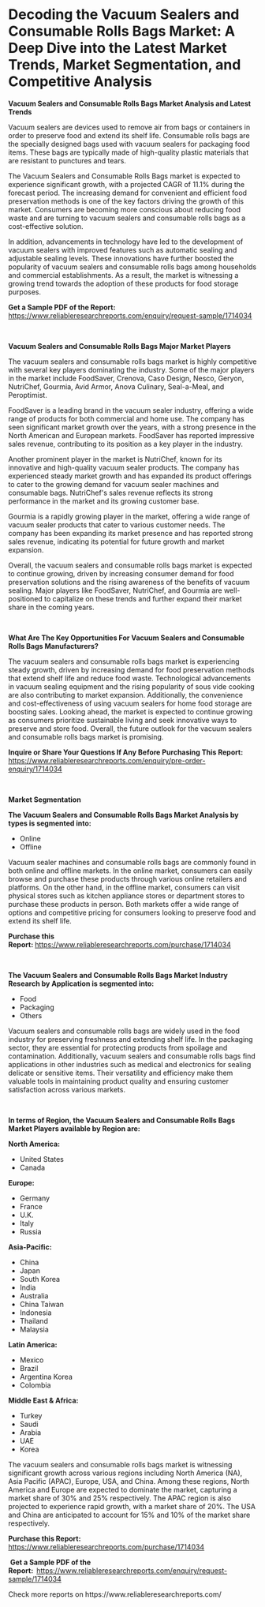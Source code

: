 <p><h1>Decoding the Vacuum Sealers and Consumable Rolls Bags Market: A Deep Dive into the Latest Market Trends, Market Segmentation, and Competitive Analysis</h1></p><p><strong>Vacuum Sealers and Consumable Rolls Bags Market Analysis and Latest Trends</strong></p>
<p><p>Vacuum sealers are devices used to remove air from bags or containers in order to preserve food and extend its shelf life. Consumable rolls bags are the specially designed bags used with vacuum sealers for packaging food items. These bags are typically made of high-quality plastic materials that are resistant to punctures and tears.</p><p>The Vacuum Sealers and Consumable Rolls Bags market is expected to experience significant growth, with a projected CAGR of 11.1% during the forecast period. The increasing demand for convenient and efficient food preservation methods is one of the key factors driving the growth of this market. Consumers are becoming more conscious about reducing food waste and are turning to vacuum sealers and consumable rolls bags as a cost-effective solution.</p><p>In addition, advancements in technology have led to the development of vacuum sealers with improved features such as automatic sealing and adjustable sealing levels. These innovations have further boosted the popularity of vacuum sealers and consumable rolls bags among households and commercial establishments. As a result, the market is witnessing a growing trend towards the adoption of these products for food storage purposes.</p></p>
<p><strong>Get a Sample PDF of the Report:&nbsp;</strong> <a href="https://www.reliableresearchreports.com/enquiry/request-sample/1714034">https://www.reliableresearchreports.com/enquiry/request-sample/1714034</a></p>
<p>&nbsp;</p>
<p><strong>Vacuum Sealers and Consumable Rolls Bags Major Market Players</strong></p>
<p><p>The vacuum sealers and consumable rolls bags market is highly competitive with several key players dominating the industry. Some of the major players in the market include FoodSaver, Crenova, Caso Design, Nesco, Geryon, NutriChef, Gourmia, Avid Armor, Anova Culinary, Seal-a-Meal, and Peroptimist.</p><p>FoodSaver is a leading brand in the vacuum sealer industry, offering a wide range of products for both commercial and home use. The company has seen significant market growth over the years, with a strong presence in the North American and European markets. FoodSaver has reported impressive sales revenue, contributing to its position as a key player in the industry.</p><p>Another prominent player in the market is NutriChef, known for its innovative and high-quality vacuum sealer products. The company has experienced steady market growth and has expanded its product offerings to cater to the growing demand for vacuum sealer machines and consumable bags. NutriChef's sales revenue reflects its strong performance in the market and its growing customer base.</p><p>Gourmia is a rapidly growing player in the market, offering a wide range of vacuum sealer products that cater to various customer needs. The company has been expanding its market presence and has reported strong sales revenue, indicating its potential for future growth and market expansion.</p><p>Overall, the vacuum sealers and consumable rolls bags market is expected to continue growing, driven by increasing consumer demand for food preservation solutions and the rising awareness of the benefits of vacuum sealing. Major players like FoodSaver, NutriChef, and Gourmia are well-positioned to capitalize on these trends and further expand their market share in the coming years.</p></p>
<p>&nbsp;</p>
<p><strong>What Are The Key Opportunities For Vacuum Sealers and Consumable Rolls Bags Manufacturers?</strong></p>
<p><p>The vacuum sealers and consumable rolls bags market is experiencing steady growth, driven by increasing demand for food preservation methods that extend shelf life and reduce food waste. Technological advancements in vacuum sealing equipment and the rising popularity of sous vide cooking are also contributing to market expansion. Additionally, the convenience and cost-effectiveness of using vacuum sealers for home food storage are boosting sales. Looking ahead, the market is expected to continue growing as consumers prioritize sustainable living and seek innovative ways to preserve and store food. Overall, the future outlook for the vacuum sealers and consumable rolls bags market is promising.</p></p>
<p><strong>Inquire or Share Your Questions If Any Before Purchasing This Report:</strong> <a href="https://www.reliableresearchreports.com/enquiry/pre-order-enquiry/1714034">https://www.reliableresearchreports.com/enquiry/pre-order-enquiry/1714034</a></p>
<p>&nbsp;</p>
<p><strong>Market Segmentation</strong></p>
<p><strong>The Vacuum Sealers and Consumable Rolls Bags Market Analysis by types is segmented into:</strong></p>
<p><ul><li>Online</li><li>Offline</li></ul></p>
<p><p>Vacuum sealer machines and consumable rolls bags are commonly found in both online and offline markets. In the online market, consumers can easily browse and purchase these products through various online retailers and platforms. On the other hand, in the offline market, consumers can visit physical stores such as kitchen appliance stores or department stores to purchase these products in person. Both markets offer a wide range of options and competitive pricing for consumers looking to preserve food and extend its shelf life.</p></p>
<p><strong>Purchase this Report:&nbsp;</strong><a href="https://www.reliableresearchreports.com/purchase/1714034">https://www.reliableresearchreports.com/purchase/1714034</a></p>
<p>&nbsp;</p>
<p><strong>The Vacuum Sealers and Consumable Rolls Bags Market Industry Research by Application is segmented into:</strong></p>
<p><ul><li>Food</li><li>Packaging</li><li>Others</li></ul></p>
<p><p>Vacuum sealers and consumable rolls bags are widely used in the food industry for preserving freshness and extending shelf life. In the packaging sector, they are essential for protecting products from spoilage and contamination. Additionally, vacuum sealers and consumable rolls bags find applications in other industries such as medical and electronics for sealing delicate or sensitive items. Their versatility and efficiency make them valuable tools in maintaining product quality and ensuring customer satisfaction across various markets.</p></p>
<p>&nbsp;</p>
<p><strong>In terms of Region, the Vacuum Sealers and Consumable Rolls Bags Market Players available by Region are:</strong></p>
<p>
    <p> <strong> North America: </strong>
        <ul>
            <li>United States</li>
            <li>Canada</li>
        </ul>
        </p> 
    <p> <strong> Europe: </strong>
        <ul>
            <li>Germany</li>
            <li>France</li>
            <li>U.K.</li>
            <li>Italy</li>
            <li>Russia</li>
        </ul>
        </p> 
    <p> <strong> Asia-Pacific: </strong>
        <ul>
            <li>China</li>
            <li>Japan</li>
            <li>South Korea</li>
            <li>India</li>
            <li>Australia</li>
            <li>China Taiwan</li>
            <li>Indonesia</li>
            <li>Thailand</li>
            <li>Malaysia</li>
        </ul>
        </p> 
    <p> <strong> Latin America: </strong>
        <ul>
            <li>Mexico</li>
            <li>Brazil</li>
            <li>Argentina Korea</li>
            <li>Colombia</li>
        </ul>
        </p> 
    <p> <strong> Middle East & Africa: </strong>
        <ul>
            <li>Turkey</li>
            <li>Saudi</li>
            <li>Arabia</li>
            <li>UAE</li>
            <li>Korea</li>
        </ul>
    </p>
    </p>
<p><p>The vacuum sealers and consumable rolls bags market is witnessing significant growth across various regions including North America (NA), Asia Pacific (APAC), Europe, USA, and China. Among these regions, North America and Europe are expected to dominate the market, capturing a market share of 30% and 25% respectively. The APAC region is also projected to experience rapid growth, with a market share of 20%. The USA and China are anticipated to account for 15% and 10% of the market share respectively.</p></p>
<p><strong>Purchase this Report: </strong><a href="https://www.reliableresearchreports.com/purchase/1714034">https://www.reliableresearchreports.com/purchase/1714034</a></p>
<p>&nbsp;<strong>Get a Sample PDF of the Report:&nbsp;&nbsp;</strong><a href="https://www.reliableresearchreports.com/enquiry/request-sample/1714034">https://www.reliableresearchreports.com/enquiry/request-sample/1714034</a></p>
<p><strong></strong></p>
<p>Check more reports on https://www.reliableresearchreports.com/</p>